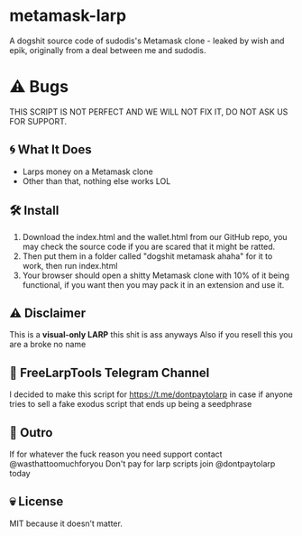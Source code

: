 # metamask-larp

A dogshit source code of sudodis's Metamask clone - leaked by wish and epik, originally from a deal between me and sudodis.

# ⚠️ Bugs

THIS SCRIPT IS NOT PERFECT AND WE WILL NOT FIX IT, DO NOT ASK US FOR SUPPORT.

## 🌀 What It Does

- Larps money on a Metamask clone
- Other than that, nothing else works LOL

## 🛠 Install

1. Download the index.html and the wallet.html from our GitHub repo, you may check the source code if you are scared that it might be ratted.
2. Then put them in a folder called "dogshit metamask ahaha" for it to work, then run index.html
3. Your browser should open a shitty Metamask clone with 10% of it being functional, if you want then you may pack it in an extension and use it.

## ⚠️ Disclaimer

This is a **visual-only LARP** this shit is ass anyways
Also if you resell this you are a broke no name

## 🛫 FreeLarpTools Telegram Channel
I decided to make this script for https://t.me/dontpaytolarp in case if anyone tries to sell a fake exodus script that ends up being a seedphrase

## 👋 Outro
If for whatever the fuck reason you need support contact @wasthattoomuchforyou
Don't pay for larp scripts join @dontpaytolarp today

## 💀 License

MIT because it doesn’t matter.
